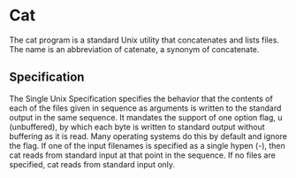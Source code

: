 Cat
===
The cat program is a standard Unix utility that concatenates and lists files. The name is an abbreviation of catenate, a synonym of concatenate.

Specification
-------------
The Single Unix Specification specifies the behavior that the contents of each of the files given in sequence as arguments is written to the standard output in the same sequence. It mandates the support of one option flag, u (unbuffered), by which each byte is written to standard output without buffering as it is read. Many operating systems do this by default and ignore the flag.
If one of the input filenames is specified as a single hypen (-), then cat reads from standard input at that point in the sequence. If no files are specified, cat reads from standard input only.
